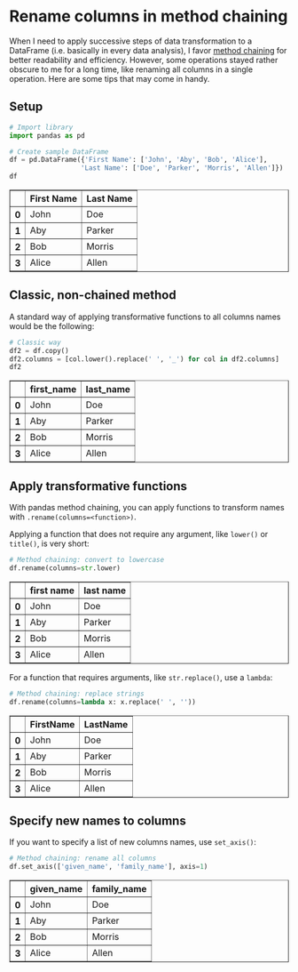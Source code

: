 # Rename columns in method chaining

When I need to apply successive steps of data transformation to a DataFrame (i.e. basically in every data analysis), I favor [method chaining](https://tomaugspurger.github.io/method-chaining) for better readability and efficiency. However, some operations stayed rather obscure to me for a long time, like renaming all columns in a single operation. Here are some tips that may come in handy.

## Setup


```python
# Import library
import pandas as pd

# Create sample DataFrame
df = pd.DataFrame({'First Name': ['John', 'Aby', 'Bob', 'Alice'],
                  'Last Name': ['Doe', 'Parker', 'Morris', 'Allen']})
df
```




<div>
<style scoped>
    .dataframe tbody tr th:only-of-type {
        vertical-align: middle;
    }

    .dataframe tbody tr th {
        vertical-align: top;
    }

    .dataframe thead th {
        text-align: right;
    }
</style>
<table border="1" class="dataframe">
  <thead>
    <tr style="text-align: right;">
      <th></th>
      <th>First Name</th>
      <th>Last Name</th>
    </tr>
  </thead>
  <tbody>
    <tr>
      <th>0</th>
      <td>John</td>
      <td>Doe</td>
    </tr>
    <tr>
      <th>1</th>
      <td>Aby</td>
      <td>Parker</td>
    </tr>
    <tr>
      <th>2</th>
      <td>Bob</td>
      <td>Morris</td>
    </tr>
    <tr>
      <th>3</th>
      <td>Alice</td>
      <td>Allen</td>
    </tr>
  </tbody>
</table>
</div>



## Classic, non-chained method

A standard way of applying transformative functions to all columns names would be the following:


```python
# Classic way
df2 = df.copy()
df2.columns = [col.lower().replace(' ', '_') for col in df2.columns]
df2
```




<div>
<style scoped>
    .dataframe tbody tr th:only-of-type {
        vertical-align: middle;
    }

    .dataframe tbody tr th {
        vertical-align: top;
    }

    .dataframe thead th {
        text-align: right;
    }
</style>
<table border="1" class="dataframe">
  <thead>
    <tr style="text-align: right;">
      <th></th>
      <th>first_name</th>
      <th>last_name</th>
    </tr>
  </thead>
  <tbody>
    <tr>
      <th>0</th>
      <td>John</td>
      <td>Doe</td>
    </tr>
    <tr>
      <th>1</th>
      <td>Aby</td>
      <td>Parker</td>
    </tr>
    <tr>
      <th>2</th>
      <td>Bob</td>
      <td>Morris</td>
    </tr>
    <tr>
      <th>3</th>
      <td>Alice</td>
      <td>Allen</td>
    </tr>
  </tbody>
</table>
</div>



## Apply transformative functions

With pandas method chaining, you can apply functions to transform names with `.rename(columns=<function>)`.

Applying a function that does not require any argument, like `lower()` or `title()`, is very short:


```python
# Method chaining: convert to lowercase
df.rename(columns=str.lower)
```




<div>
<style scoped>
    .dataframe tbody tr th:only-of-type {
        vertical-align: middle;
    }

    .dataframe tbody tr th {
        vertical-align: top;
    }

    .dataframe thead th {
        text-align: right;
    }
</style>
<table border="1" class="dataframe">
  <thead>
    <tr style="text-align: right;">
      <th></th>
      <th>first name</th>
      <th>last name</th>
    </tr>
  </thead>
  <tbody>
    <tr>
      <th>0</th>
      <td>John</td>
      <td>Doe</td>
    </tr>
    <tr>
      <th>1</th>
      <td>Aby</td>
      <td>Parker</td>
    </tr>
    <tr>
      <th>2</th>
      <td>Bob</td>
      <td>Morris</td>
    </tr>
    <tr>
      <th>3</th>
      <td>Alice</td>
      <td>Allen</td>
    </tr>
  </tbody>
</table>
</div>



For a function that requires arguments, like `str.replace()`, use a `lambda`:


```python
# Method chaining: replace strings
df.rename(columns=lambda x: x.replace(' ', ''))
```




<div>
<style scoped>
    .dataframe tbody tr th:only-of-type {
        vertical-align: middle;
    }

    .dataframe tbody tr th {
        vertical-align: top;
    }

    .dataframe thead th {
        text-align: right;
    }
</style>
<table border="1" class="dataframe">
  <thead>
    <tr style="text-align: right;">
      <th></th>
      <th>FirstName</th>
      <th>LastName</th>
    </tr>
  </thead>
  <tbody>
    <tr>
      <th>0</th>
      <td>John</td>
      <td>Doe</td>
    </tr>
    <tr>
      <th>1</th>
      <td>Aby</td>
      <td>Parker</td>
    </tr>
    <tr>
      <th>2</th>
      <td>Bob</td>
      <td>Morris</td>
    </tr>
    <tr>
      <th>3</th>
      <td>Alice</td>
      <td>Allen</td>
    </tr>
  </tbody>
</table>
</div>



## Specify new names to columns

If you want to specify a list of new columns names, use `set_axis()`:


```python
# Method chaining: rename all columns
df.set_axis(['given_name', 'family_name'], axis=1)
```




<div>
<style scoped>
    .dataframe tbody tr th:only-of-type {
        vertical-align: middle;
    }

    .dataframe tbody tr th {
        vertical-align: top;
    }

    .dataframe thead th {
        text-align: right;
    }
</style>
<table border="1" class="dataframe">
  <thead>
    <tr style="text-align: right;">
      <th></th>
      <th>given_name</th>
      <th>family_name</th>
    </tr>
  </thead>
  <tbody>
    <tr>
      <th>0</th>
      <td>John</td>
      <td>Doe</td>
    </tr>
    <tr>
      <th>1</th>
      <td>Aby</td>
      <td>Parker</td>
    </tr>
    <tr>
      <th>2</th>
      <td>Bob</td>
      <td>Morris</td>
    </tr>
    <tr>
      <th>3</th>
      <td>Alice</td>
      <td>Allen</td>
    </tr>
  </tbody>
</table>
</div>


